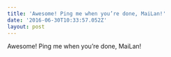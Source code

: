 ```yaml
---
title: 'Awesome! Ping me when you’re done, MaiLan!'
date: '2016-06-30T10:33:57.052Z'
layout: post
---
```

Awesome! Ping me when you’re done, MaiLan!
